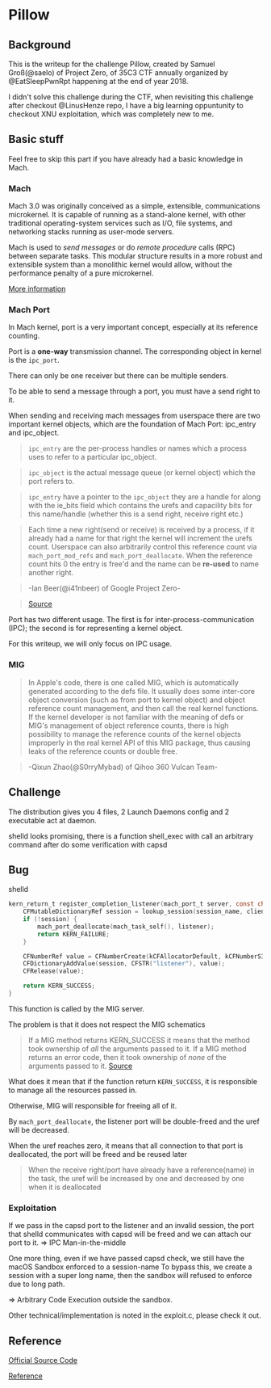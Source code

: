 Pillow
======

## Background
This is the writeup for the challenge Pillow, created by Samuel Groß(@saelo) of Project Zero, of 35C3 CTF annually organized by @EatSleepPwnRpt happening at the end of year 2018.

I didn't solve this challenge during the CTF, when revisiting this challenge after checkout @LinusHenze repo, I have a big learning oppuntunity to checkout XNU exploitation, which was completely new to me.

## Basic stuff
Feel free to skip this part if you have already had a basic knowledge in Mach.
### Mach
Mach 3.0 was originally conceived as a simple, extensible, communications microkernel. It is capable of running as a stand-alone kernel, with other traditional operating-system services such as I/O, file systems, and networking stacks running as user-mode servers.

Mach is used to _send messages_ or do _remote procedure_ calls (RPC) between separate tasks. This modular structure results in a more robust and extensible system than a monolithic kernel would allow, without the performance penalty of a pure microkernel.

[More information](https://developer.apple.com/library/archive/documentation/Darwin/Conceptual/KernelProgramming/Mach/Mach.html)

### Mach Port
In Mach kernel, port is a very important concept, especially at its reference counting.

Port is a **one-way** transmission channel. The corresponding object in kernel is the `ipc_port`. 

There can only be one receiver but there can be multiple senders.

To be able to send a message through a port, you must have a send right to it.

When sending and receiving mach messages from userspace there are two important kernel objects, which are the foundation of Mach Port: ipc_entry and
ipc_object.

> `ipc_entry` are the per-process handles or names which a process uses to refer to a particular ipc_object.

> `ipc_object` is the actual message queue (or kernel object) which the port refers to.

> `ipc_entry` have a pointer to the `ipc_object` they are a handle for along with the ie_bits field which contains
the urefs and capacility bits for this name/handle (whether this is a send right, receive right etc.)

> Each time a new right(send or receive) is received by a process, if it already had a name for that right the kernel will
increment the urefs count. Userspace can also arbitrarily control this reference count via `mach_port_mod_refs`
and `mach_port_deallocate`. When the reference count hits 0 the entry is free'd and the name can be **re-used** to
name another right.

> -Ian Beer(@i41nbeer) of Google Project Zero-

> [Source](https://bugs.chromium.org/p/project-zero/issues/detail?id=959)

Port has two different usage. The first is for inter-process-communication (IPC); the second is for representing a kernel object.

For this writeup, we will only focus on IPC usage.

### MIG
> In Apple's code, there is one called MIG, which is automatically generated according to the defs file. It usually does some inter-core object conversion (such as from port to kernel object) and object reference count management, and then call the real kernel functions. If the kernel developer is not familiar with the meaning of defs or MIG's management of object reference counts, there is high possibility to manage the reference counts of the kernel objects improperly in the real kernel API of this MIG package, thus causing leaks of the reference counts or double free.

> -Qixun Zhao(@S0rryMybad) of Qihoo 360 Vulcan Team-


## Challenge
The distribution gives you 4 files, 2 Launch Daemons config and 2 executable act at daemon.

shelld looks promising, there is a function shell_exec with call an arbitrary command after do some verification with capsd
## Bug

shelld

```c
kern_return_t register_completion_listener(mach_port_t server, const char* session_name, mach_port_t listener, audit_token_t client) {
	CFMutableDictionaryRef session = lookup_session(session_name, client);
	if (!session) {
		mach_port_deallocate(mach_task_self(), listener);
		return KERN_FAILURE;
	}

	CFNumberRef value = CFNumberCreate(kCFAllocatorDefault, kCFNumberSInt32Type, &listener);
	CFDictionaryAddValue(session, CFSTR("listener"), value);
	CFRelease(value);

	return KERN_SUCCESS;
}
```

This function is called by the MIG server.

The problem is that it does not respect the MIG schematics

> If a MIG method returns KERN_SUCCESS it means that the method took ownership of *all* the arguments passed to it.
> If a MIG method returns an error code, then it took ownership of *none* of the arguments passed to it.
[Source](https://bugs.chromium.org/p/project-zero/issues/detail?id=1417)

What does it mean that if the function return `KERN_SUCCESS`, it is responsible to manage all the resources passed in.

Otherwise, MIG will responsible for freeing all of it.

By `mach_port_deallocate`, the listener port will be double-freed and the uref will be decreased.

When the uref reaches zero, it means that all connection to that port is deallocated, the port will be freed and be reused later

> When the receive right/port have already have a reference(name) in the task, the uref will be increased by one
> and decreased by one when it is deallocated

### Exploitation
If we pass in the capsd port to the listener and an invalid session, the port that shelld communicates with capsd will be freed and we can attach our port to it.
=> IPC Man-in-the-middle

One more thing, even if we have passed capsd check, we still have the macOS Sandbox enforced to a session-name
To bypass this, we create a session with a super long name, then the sandbox will refused to enforce due to long path.

=> Arbitrary Code Execution outside the sandbox.

Other technical/implementation is noted in the exploit.c, please check it out.

## Reference

[Official Source Code](https://github.com/saelo/35c3ctf/tree/master/pillow)

[Reference](https://github.com/LinusHenze/35C3_Writeups/tree/master/pillow)


